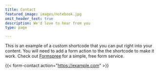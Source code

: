```yaml
---
title: Contact
featured_image: images/notebook.jpg
omit_header_text: true
description: We'd love to hear from you
type: page

---
```

This is an example of a custom shortcode that you can put right into your content. You will need to add a form action to the the shortcode to make it work. Check out [Formspree](https://formspree.io/) for a simple, free form service. 

{{< form-contact action="https://example.com"  >}}